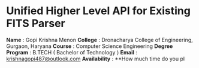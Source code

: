 
# Unified Higher Level API for Existing FITS Parser

**Name** : Gopi Krishna Menon
**College** : Dronacharya College of Engineering, Gurgaon, Haryana
**Course** : Computer Science Engineering
**Degree Program** : B.TECH ( Bachelor of Technology )
**Email** : krishnagopi487@outlook.com
**Availability** : 
**How much time do you pl 
<!--stackedit_data:
eyJoaXN0b3J5IjpbLTk2MTQ4NTg3LC0xNjM0NzYxMjU1XX0=
-->